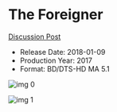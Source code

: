 # The Foreigner

[Discussion Post](https://www.avsforum.com/threads/bass-eq-for-filtered-movies.2995212/post-56999850)

* Release Date: 2018-01-09
* Production Year: 2017
* Format: BD/DTS-HD MA 5.1

![img 0](https://i.imgur.com/5o6nWEx.jpg)

![img 1](https://i.imgur.com/F6ae5nD.png)


